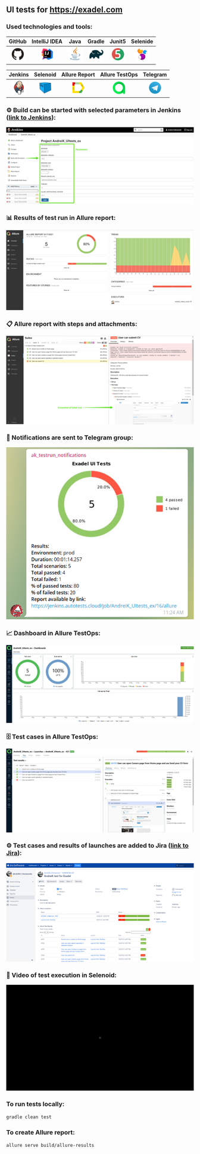 ## UI tests for https://exadel.com
### Used technologies and tools:
| GitHub | IntelliJ IDEA | Java | Gradle | Junit5 | Selenide |
|:------:|:----:|:----:|:------:|:------:|:--------:|
| <img src="https://raw.githubusercontent.com/AndreyKolesinskiy/repo-for-data/64fc9f701b325cfc520ee86240394ce8d72dd195/images/GitHub.svg" width="40" height="40"> | <img src="https://raw.githubusercontent.com/AndreyKolesinskiy/repo-for-data/64fc9f701b325cfc520ee86240394ce8d72dd195/images/IDEA.svg" width="40" height="40"> | <img src="https://raw.githubusercontent.com/AndreyKolesinskiy/repo-for-data/64fc9f701b325cfc520ee86240394ce8d72dd195/images/JAVA.svg" width="40" height="40"> | <img src="https://raw.githubusercontent.com/AndreyKolesinskiy/repo-for-data/64fc9f701b325cfc520ee86240394ce8d72dd195/images/Gradle.svg" width="40" height="40"> | <img src="https://raw.githubusercontent.com/AndreyKolesinskiy/repo-for-data/64fc9f701b325cfc520ee86240394ce8d72dd195/images/Junit5.svg" width="40" height="40"> | <img src="https://raw.githubusercontent.com/AndreyKolesinskiy/repo-for-data/64fc9f701b325cfc520ee86240394ce8d72dd195/images/Selenide.svg" width="40" height="40"> |

| Jenkins | Selenoid | Allure Report | Allure TestOps | Telegram |
|:--------:|:-------------:|:---------:|:-------:|:--------:|
| <img src="https://raw.githubusercontent.com/AndreyKolesinskiy/repo-for-data/64fc9f701b325cfc520ee86240394ce8d72dd195/images/Jenkins.svg" width="40" height="40"> | <img src="https://raw.githubusercontent.com/AndreyKolesinskiy/repo-for-data/64fc9f701b325cfc520ee86240394ce8d72dd195/images/Selenoid.svg" width="40" height="40"> | <img src="https://raw.githubusercontent.com/AndreyKolesinskiy/repo-for-data/f0701c966586c26ed7491d721ff90d9b650ce1b6/images/Allure%20Report.svg" width="40" height="40"> | <img src="https://raw.githubusercontent.com/AndreyKolesinskiy/repo-for-data/f0701c966586c26ed7491d721ff90d9b650ce1b6/images/Allure%20TestOps.svg" width="40" height="40"> | <img src="https://raw.githubusercontent.com/AndreyKolesinskiy/repo-for-data/f0701c966586c26ed7491d721ff90d9b650ce1b6/images/Telegram.svg" width="40" height="40"> |

### :gear: Build can be started with selected parameters in Jenkins ([link to Jenkins](https://jenkins.autotests.cloud/job/AndreiK_UItests_ex/)):
<img src="https://github.com/AndreyKolesinskiy/repo-for-data/blob/master/images/Jenkins.png?raw=true" >

### :bar_chart: Results of test run in Allure report:
<img src="https://github.com/AndreyKolesinskiy/repo-for-data/blob/master/images/Allure%20overview.png?raw=true" >

### :clipboard: Allure report with steps and attachments:
<img src="https://github.com/AndreyKolesinskiy/repo-for-data/blob/master/images/Allure%20with%20steps.png?raw=true" >

### :bell: Notifications are sent to Telegram group:
<img src="https://github.com/AndreyKolesinskiy/repo-for-data/blob/master/images/Testrun%20notifications%20in%20Telegram.png?raw=true" >

### :chart_with_upwards_trend: Dashboard in Allure TestOps:
<img src="https://github.com/AndreyKolesinskiy/repo-for-data/blob/master/images/Dashboard.png?raw=true" >

### :file_cabinet: Test cases in Allure TestOps:
<img src="https://github.com/AndreyKolesinskiy/repo-for-data/blob/master/images/Test%20cases%20in%20TestOps.png?raw=true" >

### :gear: Test cases and results of launches are added to Jira ([link to Jira](https://jira.autotests.cloud/browse/HOMEWORK-267)):
<img src="https://github.com/AndreyKolesinskiy/repo-for-data/blob/master/images/Jira.png?raw=true" >

### :movie_camera: Video of test execution in Selenoid:
![alt text](https://github.com/AndreyKolesinskiy/repo-for-data/blob/master/images/testVideo.gif?raw=true "Tests execution recorded")
### To run tests locally:
```bash
gradle clean test
```
### To create Allure report:
```bash
allure serve build/allure-results
```